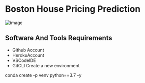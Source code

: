 # **Boston House Pricing Prediction**

![image](https://user-images.githubusercontent.com/127007794/229339158-e5a7cac7-f56c-4b79-9bd9-492fdc85fe37.png)

## **Software And Tools Requirements**

* Github Account
* HerokuAccount
* VSCodeIDE
* GitCLI
Create a new environment

conda create -p venv python==3.7 -y
